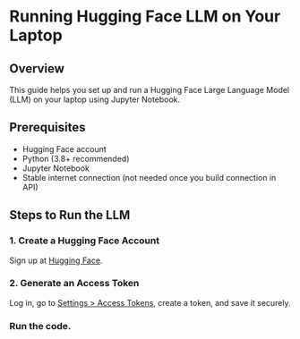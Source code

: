 # Running Hugging Face LLM on Your Laptop

## Overview
This guide helps you set up and run a Hugging Face Large Language Model (LLM) on your laptop using Jupyter Notebook.

## Prerequisites
- Hugging Face account
- Python (3.8+ recommended)
- Jupyter Notebook
- Stable internet connection (not needed once you build connection in API)

## Steps to Run the LLM

### 1. Create a Hugging Face Account
Sign up at [Hugging Face](https://huggingface.co/).

### 2. Generate an Access Token
Log in, go to [Settings > Access Tokens](https://huggingface.co/settings/tokens), create a token, and save it securely.

### Run  the code.

